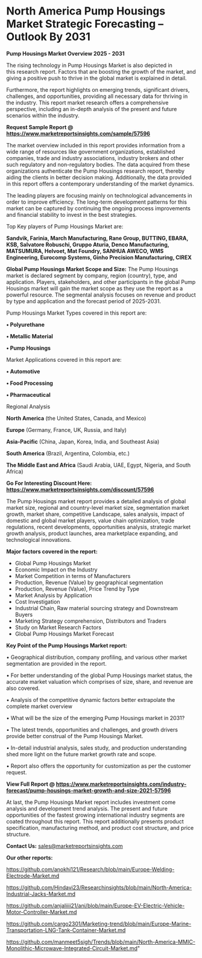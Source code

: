 # North America Pump Housings Market Strategic Forecasting – Outlook By 2031

<Strong> Pump Housings Market Overview 2025 - 2031</strong>

The rising technology in Pump Housings Market is also depicted in this research report. Factors that are boosting the growth of the market, and giving a positive push to thrive in the global market is explained in detail.

Furthermore, the report highlights on emerging trends, significant drivers, challenges, and opportunities, providing all necessary data for thriving in the industry. This report market research offers a comprehensive perspective, including an in-depth analysis of the present and future scenarios within the industry.

<strong>Request Sample Report @ <a href=https://www.marketreportsinsights.com/sample/57596>https://www.marketreportsinsights.com/sample/57596</a></strong>

The market overview included in this report provides information from a wide range of resources like government organizations, established companies, trade and industry associations, industry brokers and other such regulatory and non-regulatory bodies. The data acquired from these organizations authenticate the Pump Housings research report, thereby aiding the clients in better decision making. Additionally, the data provided in this report offers a contemporary understanding of the market dynamics.

The leading players are focusing mainly on technological advancements in order to improve efficiency. The long-term development patterns for this market can be captured by continuing the ongoing process improvements and financial stability to invest in the best strategies.

Top Key players of Pump Housings Market are:

<strong>Sandvik, Farinia, March Manufacturing, Rane Group, BUTTING, EBARA, KSB, Salvatore Robuschi, Gruppo Aturia, Denco Manufacturing, MATSUMURA, Helvoet, Mat Foundry, SANHUA AWECO, WMS Engineering, Eurocomp Systems, Ginho Precision Manufacturing, CIREX</strong>

<strong><b>Global Pump Housings Market Scope and Size:</b></strong>
The Pump Housings market is declared segment by company, region (country), type, and application. Players, stakeholders, and other participants in the global Pump Housings market will gain the market scope as they use the report as a powerful resource. The segmental analysis focuses on revenue and product by type and application and the forecast period of 2025-2031.

Pump Housings Market Types covered in this report are:

<strong>• Polyurethane

• Metallic Material

• Pump Housings</strong>

Market Applications covered in this report are:

<strong>• Automotive

• Food Processing

• Pharmaceutical</strong> 

Regional Analysis

<strong>North America</strong> (the United States, Canada, and Mexico)

<strong>Europe</strong> (Germany, France, UK, Russia, and Italy)

<strong>Asia-Pacific</strong> (China, Japan, Korea, India, and Southeast Asia)

<strong>South America</strong> (Brazil, Argentina, Colombia, etc.)

<strong>The Middle East and Africa</strong> (Saudi Arabia, UAE, Egypt, Nigeria, and South Africa)

<strong>Go For Interesting Discount Here: <a href=https://www.marketreportsinsights.com/discount/57596>https://www.marketreportsinsights.com/discount/57596</a></strong>

The Pump Housings market report provides a detailed analysis of global market size, regional and country-level market size, segmentation market growth, market share, competitive Landscape, sales analysis, impact of domestic and global market players, value chain optimization, trade regulations, recent developments, opportunities analysis, strategic market growth analysis, product launches, area marketplace expanding, and technological innovations.

<strong><b>Major factors covered in the report:</b></strong>
<ul>
  <li>Global Pump Housings Market </li>
  <li>Economic Impact on the Industry</li>
  <li>Market Competition in terms of Manufacturers</li>
  <li>Production, Revenue (Value) by geographical segmentation</li>
  <li>Production, Revenue (Value), Price Trend by Type</li>
  <li>Market Analysis by Application</li>
  <li>Cost Investigation</li>
  <li>Industrial Chain, Raw material sourcing strategy and Downstream Buyers</li>
  <li>Marketing Strategy comprehension, Distributors and Traders</li>
  <li>Study on Market Research Factors</li>
  <li>Global Pump Housings Market Forecast</li>
</ul>

<strong><b>Key Point of the Pump Housings Market report:</b></strong>

• Geographical distribution, company profiling, and various other market segmentation are provided in the report.

• For better understanding of the global Pump Housings market status, the accurate market valuation which comprises of size, share, and revenue are also covered.

• Analysis of the competitive dynamic factors better extrapolate the complete market overview

• What will be the size of the emerging Pump Housings market in 2031?

• The latest trends, opportunities and challenges, and growth drivers provide better construal of the Pump Housings Market.

• In-detail industrial analysis, sales study, and production understanding shed more light on the future market growth rate and scope.

• Report also offers the opportunity for customization as per the customer request.

<strong><b>View Full Report @ <a href=https://www.marketreportsinsights.com/industry-forecast/pump-housings-market-growth-and-size-2021-57596>https://www.marketreportsinsights.com/industry-forecast/pump-housings-market-growth-and-size-2021-57596</a></b></strong>


At last, the Pump Housings Market report includes investment come analysis and development trend analysis. The present and future opportunities of the fastest growing international industry segments are coated throughout this report. This report additionally presents product specification, manufacturing method, and product cost structure, and price structure.

<strong>Contact Us:</strong>
sales@marketreportsinsights.com

<strong>Our other reports:</strong>

<a href=https://github.com/anokhi121/Research/blob/main/Europe-Welding-Electrode-Market.md>https://github.com/anokhi121/Research/blob/main/Europe-Welding-Electrode-Market.md</a>

<a href=https://github.com/Hindavi23/Researchinsights/blob/main/North-America-Industrial-Jacks-Market.md>https://github.com/Hindavi23/Researchinsights/blob/main/North-America-Industrial-Jacks-Market.md</a>

<a href=https://github.com/anjaliiii21/ani/blob/main/Europe-EV-Electric-Vehicle-Motor-Controller-Market.md>https://github.com/anjaliiii21/ani/blob/main/Europe-EV-Electric-Vehicle-Motor-Controller-Market.md</a>

<a href=https://github.com/cargo2301/Marketing-trend/blob/main/Europe-Marine-Transportation-LNG-Tank-Container-Market.md>https://github.com/cargo2301/Marketing-trend/blob/main/Europe-Marine-Transportation-LNG-Tank-Container-Market.md</a>

<a href=https://github.com/manmeet5sigh/Trends/blob/main/North-America-MMIC-Monolithic-Microwave-Integrated-Circuit-Market.md>https://github.com/manmeet5sigh/Trends/blob/main/North-America-MMIC-Monolithic-Microwave-Integrated-Circuit-Market.md</a>"
